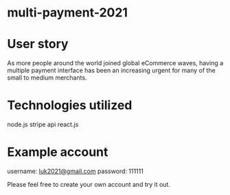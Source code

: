 # multi-payment-2021

# User story
As more people around the world joined global eCommerce waves, having a multiple payment interface has been an increasing urgent for many of the small to medium merchants. 

# Technologies utilized
node.js
stripe api
react.js


# Example account
username: luk2021@gmail.com
password: 111111

Please feel free to create your own account and try it out.


